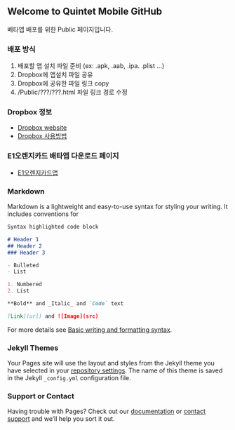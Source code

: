 ## Welcome to Quintet Mobile GitHub 

베타앱 배포를 위한 Public 페이지입니다.

### 배포 방식
1. 배포할 앱 설치 파일 준비 (ex: .apk, .aab, .ipa. .plist ...)
2. Dropbox에 앱설치 파일 공유
3. Dropbox에 공유한 파일 링크 copy
4. /Public/???/???.html 파일 링크 경로 수정

### Dropbox 정보
- [Dropbox website](https://www.dropbox.com/home)
- [Dropbox 사용방법](https://www.dropbox.com/s/1g8km5cwwsk13tj/Dropbox%20%EC%8B%9C%EC%9E%91%ED%95%98%EA%B8%B0.pdf?dl=0)

### E1오렌지카드 배타앱 다운로드 페이지
- [E1오렌지카드앱](https://quintet2022.github.io/Public/E1/appdown.html)


### Markdown

Markdown is a lightweight and easy-to-use syntax for styling your writing. It includes conventions for

```markdown
Syntax highlighted code block

# Header 1
## Header 2
### Header 3

- Bulleted
- List

1. Numbered
2. List

**Bold** and _Italic_ and `Code` text

[Link](url) and ![Image](src)
```

For more details see [Basic writing and formatting syntax](https://docs.github.com/en/github/writing-on-github/getting-started-with-writing-and-formatting-on-github/basic-writing-and-formatting-syntax).

### Jekyll Themes

Your Pages site will use the layout and styles from the Jekyll theme you have selected in your [repository settings](https://github.com/Quintet2022/Public/settings/pages). The name of this theme is saved in the Jekyll `_config.yml` configuration file.

### Support or Contact

Having trouble with Pages? Check out our [documentation](https://docs.github.com/categories/github-pages-basics/) or [contact support](https://support.github.com/contact) and we’ll help you sort it out.

